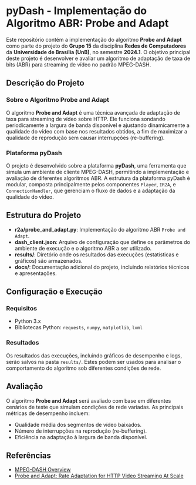 # pyDash - Implementação do Algoritmo ABR: Probe and Adapt

Este repositório contém a implementação do algoritmo **Probe and Adapt** como parte do projeto do **Grupo 15** da disciplina **Redes de Computadores** da **Universidade de Brasília (UnB)**, no semestre **2024.1**. O objetivo principal deste projeto é desenvolver e avaliar um algoritmo de adaptação de taxa de bits (ABR) para streaming de vídeo no padrão MPEG-DASH.

## Descrição do Projeto

### Sobre o Algoritmo Probe and Adapt
O algoritmo **Probe and Adapt** é uma técnica avançada de adaptação de taxa para streaming de vídeo sobre HTTP. Ele funciona sondando periodicamente a largura de banda disponível e ajustando dinamicamente a qualidade do vídeo com base nos resultados obtidos, a fim de maximizar a qualidade de reprodução sem causar interrupções (re-buffering).

### Plataforma pyDash
O projeto é desenvolvido sobre a plataforma **pyDash**, uma ferramenta que simula um ambiente de cliente MPEG-DASH, permitindo a implementação e avaliação de diferentes algoritmos ABR. A estrutura da plataforma pyDash é modular, composta principalmente pelos componentes `Player`, `IR2A`, e `ConnectionHandler`, que gerenciam o fluxo de dados e a adaptação da qualidade do vídeo.

## Estrutura do Projeto

- **r2a/probe_and_adapt.py**: Implementação do algoritmo ABR `Probe and Adapt`.
- **dash_client.json**: Arquivo de configuração que define os parâmetros do ambiente de execução e o algoritmo ABR a ser utilizado.
- **results/**: Diretório onde os resultados das execuções (estatísticas e gráficos) são armazenados.
- **docs/**: Documentação adicional do projeto, incluindo relatórios técnicos e apresentações.

## Configuração e Execução

### Requisitos
- Python 3.x
- Bibliotecas Python: `requests`, `numpy`, `matplotlib`, `lxml`

### Resultados
Os resultados das execuções, incluindo gráficos de desempenho e logs, serão salvos na pasta `results/`. Estes podem ser usados para analisar o comportamento do algoritmo sob diferentes condições de rede.

## Avaliação

O algoritmo **Probe and Adapt** será avaliado com base em diferentes cenários de teste que simulam condições de rede variadas. As principais métricas de desempenho incluem:
- Qualidade média dos segmentos de vídeo baixados.
- Número de interrupções na reprodução (re-buffering).
- Eficiência na adaptação à largura de banda disponível.

## Referências

- [MPEG-DASH Overview](https://en.wikipedia.org/wiki/Dynamic_Adaptive_Streaming_over_HTTP)
- [Probe and Adapt: Rate Adaptation for HTTP Video Streaming At Scale](https://arxiv.org/pdf/1305.0510)


